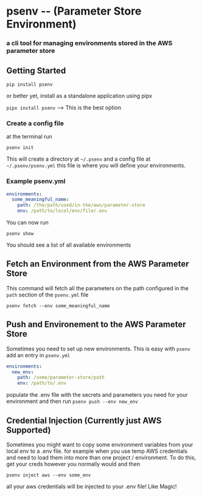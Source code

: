 # psenv -- (Parameter Store Environment)
### a cli tool for managing environments stored in the AWS parameter store


## Getting Started
``pip install psenv``

or better yet, install as a standalone application using pipx

``pipx install psenv`` --> This is the best option


### Create a config file
at the terminal run
```shell
psenv init
```

This will create a directory at ``~/.psenv`` and a config file at `~/.psenv/psenv.yml`
this file is where you will define your environments.

### Example psenv.yml
```yaml
environments:
  some_meaningful_name:
    path: /the/path/used/in-the/aws/parameter-store
    env: /path/to/local/env/file/.env

```

You can now run

```shell
psenv show
```

You should see a list of all available environments


## Fetch an Environment from the AWS Parameter Store

This command will fetch all the parameters on the path configured in the ``path`` section of the `psenv.yml` file
```
psenv fetch --env some_meaningful_name
```

## Push and Environement to the AWS Parameter Store
Sometimes you need to set up new environments. This is easy with `psenv`
add an entry in `psenv.yml`

```yaml
environments:
  new_env:
    path: /some/parameter-store/path
    env: /path/to/.env
```

populate the .env file with the secrets and parameters you need for your environment and then run
``psenv push --env new_env``


## Credential Injection (Currently just AWS Supported)
Sometimes you might want to copy some environment variables from your local env to a .env file.
for example when you use temp AWS credentials and need to load them into more than one project / environment. To do this, get your creds however you normally would
and then

``psenv inject aws --env some_env``

all your aws credentials will be injected to your .env file! Like Magic!
